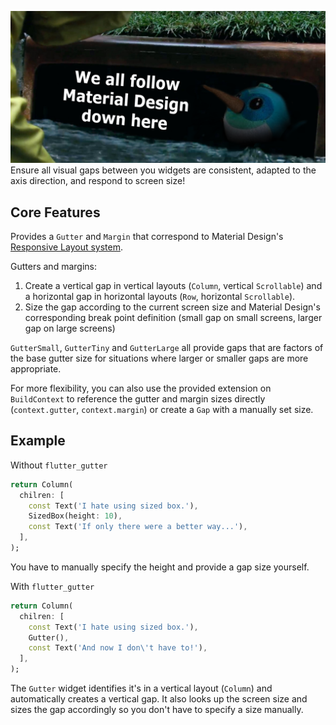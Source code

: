 ![](https://github.com/caseycrogers/flutter_gutter/blob/main/dash_in_the_gutter.png)
Ensure all visual gaps between you widgets are consistent, adapted to the axis direction, and respond to screen size!

## Core Features

Provides a `Gutter` and `Margin` that correspond to Material
Design's [Responsive Layout system](https://m2.material.io/design/layout/responsive-layout-grid.html#columns-gutters-and-margins).

Gutters and margins:

1. Create a vertical gap in vertical layouts (`Column`, vertical `Scrollable`) and a horizontal gap in horizontal
   layouts (`Row`, horizontal `Scrollable`).
2. Size the gap according to the current screen size and Material Design's corresponding break point definition (small
   gap on small screens, larger gap on large screens)

`GutterSmall`, `GutterTiny` and `GutterLarge` all provide gaps that are factors of the base gutter size for situations
where larger or smaller gaps are more appropriate.

For more flexibility, you can also use the provided extension on `BuildContext` to reference the gutter and margin sizes
directly (`context.gutter`, `context.margin`) or create a `Gap` with a manually set size.

## Example

Without `flutter_gutter`
```dart
return Column(
  chilren: [
    const Text('I hate using sized box.'),
    SizedBox(height: 10),
    const Text('If only there were a better way...'),
  ],
);
```
You have to manually specify the height and provide a gap size yourself.

With `flutter_gutter`
```dart
return Column(
  chilren: [
    const Text('I hate using sized box.'),
    Gutter(),
    const Text('And now I don\'t have to!'),
  ],
);
```
The `Gutter` widget identifies it's in a vertical layout (`Column`) and automatically creates a vertical gap. It also
looks up the screen size and sizes the gap accordingly so you don't have to specify a size manually.
